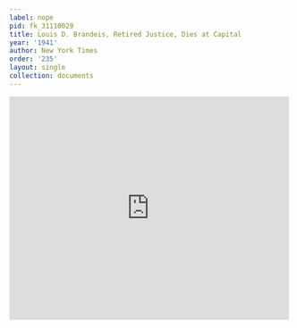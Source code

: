 ```yaml
---
label: nope
pid: fk_31110029
title: Louis D. Brandeis, Retired Justice, Dies at Capital
year: '1941'
author: New York Times
order: '235'
layout: single
collection: documents
---
```

<iframe src="https://northwestern.app.box.com/embed/s/07u3i1djzxuitgp17vlpp7gcjpdxc8ui?sortColumn=date&view=list" width="500" height="400" frameborder="0" allowfullscreen webkitallowfullscreen msallowfullscreen></iframe>

